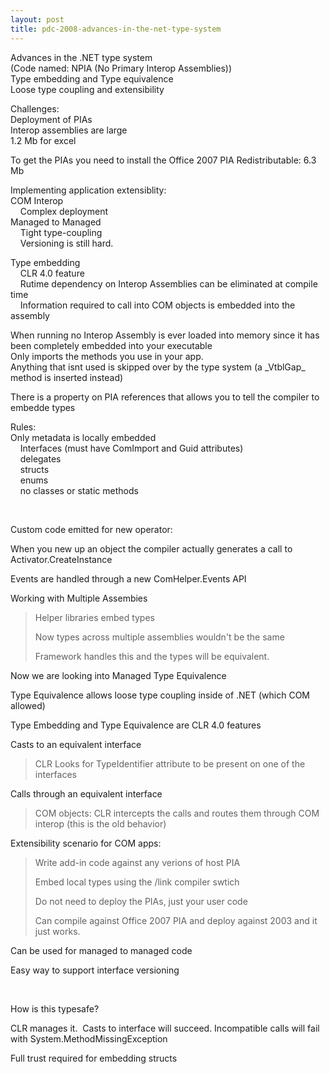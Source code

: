 ```yaml
---
layout: post
title: pdc-2008-advances-in-the-net-type-system
---
```

Advances in the .NET type system\
 (Code named: NPIA (No Primary Interop Assemblies))\
Type embedding and Type equivalence\
Loose type coupling and extensibility

Challenges:\
Deployment of PIAs\
Interop assemblies are large\
 1.2 Mb for excel

To get the PIAs you need to install the Office 2007 PIA Redistributable:
6.3 Mb

Implementing application extensiblity:\
COM Interop \
    Complex deployment\
Managed to Managed\
    Tight type-coupling\
    Versioning is still hard.

Type embedding\
    CLR 4.0 feature\
    Rutime dependency on Interop Assemblies can be eliminated at compile
time\
    Information required to call into COM objects is embedded into the
assembly

When running no Interop Assembly is ever loaded into memory since it has
been completely embedded into your executable\
Only imports the methods you use in your app.\
Anything that isnt used is skipped over by the type system (a
\_VtblGap\_ method is inserted instead)

There is a property on PIA references that allows you to tell the
compiler to embedde types

Rules:\
Only metadata is locally embedded\
    Interfaces (must have ComImport and Guid attributes)\
    delegates\
    structs\
    enums\
    no classes or static methods

 

Custom code emitted for new operator:

When you new up an object the compiler actually generates a call to
Activator.CreateInstance

Events are handled through a new ComHelper.Events API

Working with Multiple Assembies

> Helper libraries embed types
>
> Now types across multiple assemblies wouldn't be the same
>
> Framework handles this and the types will be equivalent.

Now we are looking into Managed Type Equivalence

Type Equivalence allows loose type coupling inside of .NET (which COM
allowed)

Type Embedding and Type Equivalence are CLR 4.0 features

Casts to an equivalent interface

> CLR Looks for TypeIdentifier attribute to be present on one of the
> interfaces

Calls through an equivalent interface

> COM objects: CLR intercepts the calls and routes them through COM
> interop (this is the old behavior)

Extensibility scenario for COM apps:

> Write add-in code against any verions of host PIA
>
> Embed local types using the /link compiler swtich
>
> Do not need to deploy the PIAs, just your user code
>
> Can compile against Office 2007 PIA and deploy against 2003 and it
> just works. 

Can be used for managed to managed code

Easy way to support interface versioning

 

How is this typesafe?

CLR manages it.  Casts to interface will succeed. Incompatible calls
will fail with System.MethodMissingException

Full trust required for embedding structs
